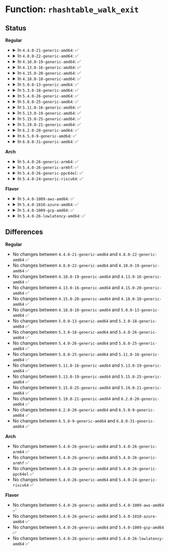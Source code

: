 # Function: <code>rhashtable_walk_exit</code>

## Status
<b>Regular</b>
<ul>
<li>
<details>
<summary>In <code>4.4.0-21-generic-amd64</code>: ✅</summary>

```c
void rhashtable_walk_exit(struct rhashtable_iter * iter)
```

```json
{
  "name": "rhashtable_walk_exit",
  "collision_type": "Unique Global",
  "inline_type": "No",
  "funcs": [
    {
      "addr": 18446744071583039360,
      "name": "rhashtable_walk_exit",
      "external": true,
      "loc": "lib/rhashtable.c:537",
      "file": "lib/rhashtable.c",
      "inline": "seen, unknown",
      "caller_inline": [],
      "caller_func": [
        "net/netlink/af_netlink.c:netlink_seq_stop",
        "net/netlink/af_netlink.c:__netlink_seq_next"
      ]
    }
  ],
  "symbols": [
    {
      "addr": 18446744071583039360,
      "name": "rhashtable_walk_exit",
      "section": ".text",
      "bind": "STB_GLOBAL",
      "size": 104
    }
  ]
}
```
</details>
</li>
<li>
<details>
<summary>In <code>4.8.0-22-generic-amd64</code>: ✅</summary>

```c
void rhashtable_walk_exit(struct rhashtable_iter * iter)
```

```json
{
  "name": "rhashtable_walk_exit",
  "collision_type": "Unique Global",
  "inline_type": "No",
  "funcs": [
    {
      "addr": 18446744071583332016,
      "name": "rhashtable_walk_exit",
      "external": true,
      "loc": "lib/rhashtable.c:542",
      "file": "lib/rhashtable.c",
      "inline": "seen, unknown",
      "caller_inline": [],
      "caller_func": [
        "net/netlink/af_netlink.c:netlink_seq_stop",
        "net/netlink/af_netlink.c:__netlink_seq_next"
      ]
    }
  ],
  "symbols": [
    {
      "addr": 18446744071583332016,
      "name": "rhashtable_walk_exit",
      "section": ".text",
      "bind": "STB_GLOBAL",
      "size": 104
    }
  ]
}
```
</details>
</li>
<li>
<details>
<summary>In <code>4.10.0-19-generic-amd64</code>: ✅</summary>

```c
void rhashtable_walk_exit(struct rhashtable_iter * iter)
```

```json
{
  "name": "rhashtable_walk_exit",
  "collision_type": "Unique Global",
  "inline_type": "No",
  "funcs": [
    {
      "addr": 18446744071583456400,
      "name": "rhashtable_walk_exit",
      "external": true,
      "loc": "lib/rhashtable.c:631",
      "file": "lib/rhashtable.c",
      "inline": "seen, unknown",
      "caller_inline": [],
      "caller_func": [
        "net/netlink/af_netlink.c:netlink_seq_stop",
        "net/netlink/af_netlink.c:__netlink_seq_next",
        "net/ipv6/seg6.c:seg6_genl_dumphmac_done"
      ]
    }
  ],
  "symbols": [
    {
      "addr": 18446744071583456400,
      "name": "rhashtable_walk_exit",
      "section": ".text",
      "bind": "STB_GLOBAL",
      "size": 93
    }
  ]
}
```
</details>
</li>
<li>
<details>
<summary>In <code>4.13.0-16-generic-amd64</code>: ✅</summary>

```c
void rhashtable_walk_exit(struct rhashtable_iter * iter)
```

```json
{
  "name": "rhashtable_walk_exit",
  "collision_type": "Unique Global",
  "inline_type": "No",
  "funcs": [
    {
      "addr": 18446744071583477120,
      "name": "rhashtable_walk_exit",
      "external": true,
      "loc": "lib/rhashtable.c:725",
      "file": "lib/rhashtable.c",
      "inline": "seen, unknown",
      "caller_inline": [],
      "caller_func": [
        "net/netlink/af_netlink.c:netlink_seq_stop",
        "net/netlink/af_netlink.c:__netlink_seq_next",
        "net/ipv6/seg6.c:seg6_genl_dumphmac_done"
      ]
    }
  ],
  "symbols": [
    {
      "addr": 18446744071583477120,
      "name": "rhashtable_walk_exit",
      "section": ".text",
      "bind": "STB_GLOBAL",
      "size": 89
    }
  ]
}
```
</details>
</li>
<li>
<details>
<summary>In <code>4.15.0-20-generic-amd64</code>: ✅</summary>

```c
void rhashtable_walk_exit(struct rhashtable_iter * iter)
```

```json
{
  "name": "rhashtable_walk_exit",
  "collision_type": "Unique Global",
  "inline_type": "No",
  "funcs": [
    {
      "addr": 18446744071583658080,
      "name": "rhashtable_walk_exit",
      "external": true,
      "loc": "lib/rhashtable.c:727",
      "file": "lib/rhashtable.c",
      "inline": "seen, unknown",
      "caller_inline": [],
      "caller_func": [
        "net/netlink/af_netlink.c:netlink_seq_stop",
        "net/netlink/af_netlink.c:__netlink_seq_next",
        "net/ipv6/seg6.c:seg6_genl_dumphmac_done"
      ]
    }
  ],
  "symbols": [
    {
      "addr": 18446744071583658080,
      "name": "rhashtable_walk_exit",
      "section": ".text",
      "bind": "STB_GLOBAL",
      "size": 89
    }
  ]
}
```
</details>
</li>
<li>
<details>
<summary>In <code>4.18.0-10-generic-amd64</code>: ✅</summary>

```c
void rhashtable_walk_exit(struct rhashtable_iter * iter)
```

```json
{
  "name": "rhashtable_walk_exit",
  "collision_type": "Unique Global",
  "inline_type": "No",
  "funcs": [
    {
      "addr": 18446744071583878832,
      "name": "rhashtable_walk_exit",
      "external": true,
      "loc": "lib/rhashtable.c:699",
      "file": "lib/rhashtable.c",
      "inline": "seen, unknown",
      "caller_inline": [],
      "caller_func": [
        "net/netlink/af_netlink.c:netlink_seq_stop",
        "net/netlink/af_netlink.c:__netlink_seq_next",
        "net/ipv6/seg6.c:seg6_genl_dumphmac_done"
      ]
    }
  ],
  "symbols": [
    {
      "addr": 18446744071583878832,
      "name": "rhashtable_walk_exit",
      "section": ".text",
      "bind": "STB_GLOBAL",
      "size": 89
    }
  ]
}
```
</details>
</li>
<li>
<details>
<summary>In <code>5.0.0-13-generic-amd64</code>: ✅</summary>

```c
void rhashtable_walk_exit(struct rhashtable_iter * iter)
```

```json
{
  "name": "rhashtable_walk_exit",
  "collision_type": "Unique Global",
  "inline_type": "No",
  "funcs": [
    {
      "addr": 18446744071583962096,
      "name": "rhashtable_walk_exit",
      "external": true,
      "loc": "lib/rhashtable.c:691",
      "file": "lib/rhashtable.c",
      "inline": "seen, unknown",
      "caller_inline": [],
      "caller_func": [
        "net/netlink/af_netlink.c:netlink_seq_stop",
        "net/netlink/af_netlink.c:__netlink_seq_next",
        "net/ipv6/seg6.c:seg6_genl_dumphmac_done"
      ]
    }
  ],
  "symbols": [
    {
      "addr": 18446744071583962096,
      "name": "rhashtable_walk_exit",
      "section": ".text",
      "bind": "STB_GLOBAL",
      "size": 86
    }
  ]
}
```
</details>
</li>
<li>
<details>
<summary>In <code>5.3.0-18-generic-amd64</code>: ✅</summary>

```c
void rhashtable_walk_exit(struct rhashtable_iter * iter)
```

```json
{
  "name": "rhashtable_walk_exit",
  "collision_type": "Unique Global",
  "inline_type": "No",
  "funcs": [
    {
      "addr": 18446744071584141744,
      "name": "rhashtable_walk_exit",
      "external": true,
      "loc": "lib/rhashtable.c:680",
      "file": "lib/rhashtable.c",
      "inline": "seen, unknown",
      "caller_inline": [],
      "caller_func": [
        "net/netlink/af_netlink.c:netlink_seq_stop",
        "net/netlink/af_netlink.c:__netlink_seq_next",
        "net/ipv6/seg6.c:seg6_genl_dumphmac_done"
      ]
    }
  ],
  "symbols": [
    {
      "addr": 18446744071584141744,
      "name": "rhashtable_walk_exit",
      "section": ".text",
      "bind": "STB_GLOBAL",
      "size": 84
    }
  ]
}
```
</details>
</li>
<li>
<details>
<summary>In <code>5.4.0-26-generic-amd64</code>: ✅</summary>

```c
void rhashtable_walk_exit(struct rhashtable_iter * iter)
```

```json
{
  "name": "rhashtable_walk_exit",
  "collision_type": "Unique Global",
  "inline_type": "No",
  "funcs": [
    {
      "addr": 18446744071584264192,
      "name": "rhashtable_walk_exit",
      "external": true,
      "loc": "lib/rhashtable.c:680",
      "file": "lib/rhashtable.c",
      "inline": "seen, unknown",
      "caller_inline": [],
      "caller_func": [
        "net/core/xdp.c:mem_allocator_disconnect",
        "net/netlink/af_netlink.c:netlink_seq_stop",
        "net/netlink/af_netlink.c:__netlink_seq_next",
        "net/ipv6/seg6.c:seg6_genl_dumphmac_done"
      ]
    }
  ],
  "symbols": [
    {
      "addr": 18446744071584264192,
      "name": "rhashtable_walk_exit",
      "section": ".text",
      "bind": "STB_GLOBAL",
      "size": 84
    }
  ]
}
```
</details>
</li>
<li>
<details>
<summary>In <code>5.8.0-25-generic-amd64</code>: ✅</summary>

```c
void rhashtable_walk_exit(struct rhashtable_iter * iter)
```

```json
{
  "name": "rhashtable_walk_exit",
  "collision_type": "Unique Global",
  "inline_type": "No",
  "funcs": [
    {
      "addr": 18446744071584673168,
      "name": "rhashtable_walk_exit",
      "external": true,
      "loc": "lib/rhashtable.c:687",
      "file": "lib/rhashtable.c",
      "inline": "seen, unknown",
      "caller_inline": [],
      "caller_func": [
        "net/core/xdp.c:mem_allocator_disconnect",
        "net/netlink/af_netlink.c:netlink_seq_stop",
        "net/netlink/af_netlink.c:__netlink_seq_next",
        "net/ipv6/seg6.c:seg6_genl_dumphmac_done"
      ]
    }
  ],
  "symbols": [
    {
      "addr": 18446744071584673168,
      "name": "rhashtable_walk_exit",
      "section": ".text",
      "bind": "STB_GLOBAL",
      "size": 87
    }
  ]
}
```
</details>
</li>
<li>
<details>
<summary>In <code>5.11.0-16-generic-amd64</code>: ✅</summary>

```c
void rhashtable_walk_exit(struct rhashtable_iter * iter)
```

```json
{
  "name": "rhashtable_walk_exit",
  "collision_type": "Unique Global",
  "inline_type": "No",
  "funcs": [
    {
      "addr": 18446744071584790784,
      "name": "rhashtable_walk_exit",
      "external": true,
      "loc": "lib/rhashtable.c:687",
      "file": "lib/rhashtable.c",
      "inline": "seen, unknown",
      "caller_inline": [],
      "caller_func": [
        "net/core/xdp.c:mem_allocator_disconnect",
        "net/netlink/af_netlink.c:netlink_seq_stop",
        "net/netlink/af_netlink.c:__netlink_seq_next",
        "net/ipv6/seg6.c:seg6_genl_dumphmac_done"
      ]
    }
  ],
  "symbols": [
    {
      "addr": 18446744071584790784,
      "name": "rhashtable_walk_exit",
      "section": ".text",
      "bind": "STB_GLOBAL",
      "size": 87
    }
  ]
}
```
</details>
</li>
<li>
<details>
<summary>In <code>5.13.0-19-generic-amd64</code>: ✅</summary>

```c
void rhashtable_walk_exit(struct rhashtable_iter * iter)
```

```json
{
  "name": "rhashtable_walk_exit",
  "collision_type": "Unique Global",
  "inline_type": "No",
  "funcs": [
    {
      "addr": 18446744071584836432,
      "name": "rhashtable_walk_exit",
      "external": true,
      "loc": "lib/rhashtable.c:687",
      "file": "lib/rhashtable.c",
      "inline": "seen, unknown",
      "caller_inline": [],
      "caller_func": [
        "net/core/xdp.c:mem_allocator_disconnect",
        "net/netlink/af_netlink.c:netlink_seq_stop",
        "net/netlink/af_netlink.c:__netlink_seq_next",
        "net/ipv6/seg6.c:seg6_genl_dumphmac_done"
      ]
    }
  ],
  "symbols": [
    {
      "addr": 18446744071584836432,
      "name": "rhashtable_walk_exit",
      "section": ".text",
      "bind": "STB_GLOBAL",
      "size": 87
    }
  ]
}
```
</details>
</li>
<li>
<details>
<summary>In <code>5.15.0-25-generic-amd64</code>: ✅</summary>

```c
void rhashtable_walk_exit(struct rhashtable_iter * iter)
```

```json
{
  "name": "rhashtable_walk_exit",
  "collision_type": "Unique Global",
  "inline_type": "No",
  "funcs": [
    {
      "addr": 18446744071585255632,
      "name": "rhashtable_walk_exit",
      "external": true,
      "loc": "lib/rhashtable.c:687",
      "file": "lib/rhashtable.c",
      "inline": "seen, unknown",
      "caller_inline": [],
      "caller_func": [
        "net/core/xdp.c:mem_allocator_disconnect",
        "net/netlink/af_netlink.c:netlink_seq_stop",
        "net/netlink/af_netlink.c:__netlink_seq_next",
        "net/ipv6/seg6.c:seg6_genl_dumphmac_done"
      ]
    }
  ],
  "symbols": [
    {
      "addr": 18446744071585255632,
      "name": "rhashtable_walk_exit",
      "section": ".text",
      "bind": "STB_GLOBAL",
      "size": 87
    }
  ]
}
```
</details>
</li>
<li>
<details>
<summary>In <code>5.19.0-21-generic-amd64</code>: ✅</summary>

```c
void rhashtable_walk_exit(struct rhashtable_iter * iter)
```

```json
{
  "name": "rhashtable_walk_exit",
  "collision_type": "Unique Global",
  "inline_type": "No",
  "funcs": [
    {
      "addr": 18446744071586091984,
      "name": "rhashtable_walk_exit",
      "external": true,
      "loc": "lib/rhashtable.c:687",
      "file": "lib/rhashtable.c",
      "inline": "seen, unknown",
      "caller_inline": [],
      "caller_func": [
        "net/core/xdp.c:mem_allocator_disconnect",
        "net/netlink/af_netlink.c:netlink_seq_stop",
        "net/netlink/af_netlink.c:__netlink_seq_next",
        "net/ipv6/seg6.c:seg6_genl_dumphmac_done"
      ]
    }
  ],
  "symbols": [
    {
      "addr": 18446744071586091984,
      "name": "rhashtable_walk_exit",
      "section": ".text",
      "bind": "STB_GLOBAL",
      "size": 95
    }
  ]
}
```
</details>
</li>
<li>
<details>
<summary>In <code>6.2.0-20-generic-amd64</code>: ✅</summary>

```c
void rhashtable_walk_exit(struct rhashtable_iter * iter)
```

```json
{
  "name": "rhashtable_walk_exit",
  "collision_type": "Unique Global",
  "inline_type": "No",
  "funcs": [
    {
      "addr": 18446744071587075328,
      "name": "rhashtable_walk_exit",
      "external": true,
      "loc": "lib/rhashtable.c:691",
      "file": "lib/rhashtable.c",
      "inline": "seen, unknown",
      "caller_inline": [],
      "caller_func": [
        "net/core/xdp.c:mem_allocator_disconnect",
        "net/netlink/af_netlink.c:netlink_seq_stop",
        "net/netlink/af_netlink.c:__netlink_seq_next",
        "net/ipv6/seg6.c:seg6_genl_dumphmac_done"
      ]
    }
  ],
  "symbols": [
    {
      "addr": 18446744071587075328,
      "name": "rhashtable_walk_exit",
      "section": ".text",
      "bind": "STB_GLOBAL",
      "size": 95
    }
  ]
}
```
</details>
</li>
<li>
<details>
<summary>In <code>6.5.0-9-generic-amd64</code>: ✅</summary>

```c
void rhashtable_walk_exit(struct rhashtable_iter * iter)
```

```json
{
  "name": "rhashtable_walk_exit",
  "collision_type": "Unique Global",
  "inline_type": "No",
  "funcs": [
    {
      "addr": 18446744071587333904,
      "name": "rhashtable_walk_exit",
      "external": true,
      "loc": "lib/rhashtable.c:691",
      "file": "lib/rhashtable.c",
      "inline": "seen, unknown",
      "caller_inline": [],
      "caller_func": [
        "net/core/xdp.c:mem_allocator_disconnect",
        "net/netlink/af_netlink.c:netlink_seq_stop",
        "net/netlink/af_netlink.c:__netlink_seq_next",
        "net/ipv6/seg6.c:seg6_genl_dumphmac_done"
      ]
    }
  ],
  "symbols": [
    {
      "addr": 18446744071587333904,
      "name": "rhashtable_walk_exit",
      "section": ".text",
      "bind": "STB_GLOBAL",
      "size": 95
    }
  ]
}
```
</details>
</li>
<li>
<details>
<summary>In <code>6.8.0-31-generic-amd64</code>: ✅</summary>

```c
void rhashtable_walk_exit(struct rhashtable_iter * iter)
```

```json
{
  "name": "rhashtable_walk_exit",
  "collision_type": "Unique Global",
  "inline_type": "No",
  "funcs": [
    {
      "addr": 18446744071587617296,
      "name": "rhashtable_walk_exit",
      "external": true,
      "loc": "lib/rhashtable.c:691",
      "file": "lib/rhashtable.c",
      "inline": "seen, unknown",
      "caller_inline": [],
      "caller_func": [
        "net/core/xdp.c:mem_allocator_disconnect",
        "net/netlink/af_netlink.c:netlink_seq_stop",
        "net/netlink/af_netlink.c:__netlink_seq_next",
        "net/ipv6/seg6.c:seg6_genl_dumphmac_done"
      ]
    }
  ],
  "symbols": [
    {
      "addr": 18446744071587617296,
      "name": "rhashtable_walk_exit",
      "section": ".text",
      "bind": "STB_GLOBAL",
      "size": 95
    }
  ]
}
```
</details>
</li>
</ul>
<b>Arch</b>
<ul>
<li>
<details>
<summary>In <code>5.4.0-26-generic-arm64</code>: ✅</summary>

```c
void rhashtable_walk_exit(struct rhashtable_iter * iter)
```

```json
{
  "name": "rhashtable_walk_exit",
  "collision_type": "Unique Global",
  "inline_type": "No",
  "funcs": [
    {
      "addr": 18446603336496145736,
      "name": "rhashtable_walk_exit",
      "external": true,
      "loc": "lib/rhashtable.c:680",
      "file": "lib/rhashtable.c",
      "inline": "seen, unknown",
      "caller_inline": [],
      "caller_func": [
        "net/core/xdp.c:mem_allocator_disconnect",
        "net/netlink/af_netlink.c:netlink_seq_stop",
        "net/netlink/af_netlink.c:__netlink_seq_next",
        "net/ipv6/seg6.c:seg6_genl_dumphmac_done"
      ]
    }
  ],
  "symbols": [
    {
      "addr": 18446603336496145736,
      "name": "rhashtable_walk_exit",
      "section": ".text",
      "bind": "STB_GLOBAL",
      "size": 164
    }
  ]
}
```
</details>
</li>
<li>
<details>
<summary>In <code>5.4.0-26-generic-armhf</code>: ✅</summary>

```c
void rhashtable_walk_exit(struct rhashtable_iter * iter)
```

```json
{
  "name": "rhashtable_walk_exit",
  "collision_type": "Unique Global",
  "inline_type": "No",
  "funcs": [
    {
      "addr": 3229464776,
      "name": "rhashtable_walk_exit",
      "external": true,
      "loc": "lib/rhashtable.c:680",
      "file": "lib/rhashtable.c",
      "inline": "seen, unknown",
      "caller_inline": [],
      "caller_func": [
        "net/core/xdp.c:mem_allocator_disconnect",
        "net/netlink/af_netlink.c:netlink_seq_stop",
        "net/netlink/af_netlink.c:__netlink_seq_next",
        "net/ipv6/seg6.c:seg6_genl_dumphmac_done"
      ]
    }
  ],
  "symbols": [
    {
      "addr": 3229464776,
      "name": "rhashtable_walk_exit",
      "section": ".text",
      "bind": "STB_GLOBAL",
      "size": 100
    }
  ]
}
```
</details>
</li>
<li>
<details>
<summary>In <code>5.4.0-26-generic-ppc64el</code>: ✅</summary>

```c
void rhashtable_walk_exit(struct rhashtable_iter * iter)
```

```json
{
  "name": "rhashtable_walk_exit",
  "collision_type": "Unique Global",
  "inline_type": "No",
  "funcs": [
    {
      "addr": 13835058055290404608,
      "name": "rhashtable_walk_exit",
      "external": true,
      "loc": "lib/rhashtable.c:680",
      "file": "lib/rhashtable.c",
      "inline": "seen, unknown",
      "caller_inline": [],
      "caller_func": [
        "net/core/xdp.c:mem_allocator_disconnect",
        "net/netlink/af_netlink.c:netlink_seq_stop",
        "net/netlink/af_netlink.c:__netlink_seq_next",
        "net/ipv6/seg6.c:seg6_genl_dumphmac_done"
      ]
    }
  ],
  "symbols": [
    {
      "addr": 13835058055290404608,
      "name": "rhashtable_walk_exit",
      "section": ".text",
      "bind": "STB_GLOBAL",
      "size": 248
    }
  ]
}
```
</details>
</li>
<li>
<details>
<summary>In <code>5.4.0-24-generic-riscv64</code>: ✅</summary>

```c
void rhashtable_walk_exit(struct rhashtable_iter * iter)
```

```json
{
  "name": "rhashtable_walk_exit",
  "collision_type": "Unique Global",
  "inline_type": "No",
  "funcs": [
    {
      "addr": 18446743936275199826,
      "name": "rhashtable_walk_exit",
      "external": true,
      "loc": "lib/rhashtable.c:680",
      "file": "lib/rhashtable.c",
      "inline": "seen, unknown",
      "caller_inline": [],
      "caller_func": [
        "net/core/xdp.c:mem_allocator_disconnect",
        "net/netlink/af_netlink.c:netlink_seq_stop",
        "net/netlink/af_netlink.c:__netlink_seq_next",
        "net/ipv6/seg6.c:seg6_genl_dumphmac_done"
      ]
    }
  ],
  "symbols": [
    {
      "addr": 18446743936275199826,
      "name": "rhashtable_walk_exit",
      "section": ".text",
      "bind": "STB_GLOBAL",
      "size": 126
    }
  ]
}
```
</details>
</li>
</ul>
<b>Flavor</b>
<ul>
<li>
<details>
<summary>In <code>5.4.0-1009-aws-amd64</code>: ✅</summary>

```c
void rhashtable_walk_exit(struct rhashtable_iter * iter)
```

```json
{
  "name": "rhashtable_walk_exit",
  "collision_type": "Unique Global",
  "inline_type": "No",
  "funcs": [
    {
      "addr": 18446744071584232928,
      "name": "rhashtable_walk_exit",
      "external": true,
      "loc": "lib/rhashtable.c:680",
      "file": "lib/rhashtable.c",
      "inline": "seen, unknown",
      "caller_inline": [],
      "caller_func": [
        "net/core/xdp.c:mem_allocator_disconnect",
        "net/netlink/af_netlink.c:netlink_seq_stop",
        "net/netlink/af_netlink.c:__netlink_seq_next",
        "net/ipv6/seg6.c:seg6_genl_dumphmac_done"
      ]
    }
  ],
  "symbols": [
    {
      "addr": 18446744071584232928,
      "name": "rhashtable_walk_exit",
      "section": ".text",
      "bind": "STB_GLOBAL",
      "size": 84
    }
  ]
}
```
</details>
</li>
<li>
<details>
<summary>In <code>5.4.0-1010-azure-amd64</code>: ✅</summary>

```c
void rhashtable_walk_exit(struct rhashtable_iter * iter)
```

```json
{
  "name": "rhashtable_walk_exit",
  "collision_type": "Unique Global",
  "inline_type": "No",
  "funcs": [
    {
      "addr": 18446744071584168128,
      "name": "rhashtable_walk_exit",
      "external": true,
      "loc": "lib/rhashtable.c:680",
      "file": "lib/rhashtable.c",
      "inline": "seen, unknown",
      "caller_inline": [],
      "caller_func": [
        "net/core/xdp.c:mem_allocator_disconnect",
        "net/netlink/af_netlink.c:netlink_seq_stop",
        "net/netlink/af_netlink.c:__netlink_seq_next",
        "net/ipv6/seg6.c:seg6_genl_dumphmac_done"
      ]
    }
  ],
  "symbols": [
    {
      "addr": 18446744071584168128,
      "name": "rhashtable_walk_exit",
      "section": ".text",
      "bind": "STB_GLOBAL",
      "size": 84
    }
  ]
}
```
</details>
</li>
<li>
<details>
<summary>In <code>5.4.0-1009-gcp-amd64</code>: ✅</summary>

```c
void rhashtable_walk_exit(struct rhashtable_iter * iter)
```

```json
{
  "name": "rhashtable_walk_exit",
  "collision_type": "Unique Global",
  "inline_type": "No",
  "funcs": [
    {
      "addr": 18446744071584216688,
      "name": "rhashtable_walk_exit",
      "external": true,
      "loc": "lib/rhashtable.c:680",
      "file": "lib/rhashtable.c",
      "inline": "seen, unknown",
      "caller_inline": [],
      "caller_func": [
        "net/core/xdp.c:mem_allocator_disconnect",
        "net/netlink/af_netlink.c:netlink_seq_stop",
        "net/netlink/af_netlink.c:__netlink_seq_next",
        "net/ipv6/seg6.c:seg6_genl_dumphmac_done"
      ]
    }
  ],
  "symbols": [
    {
      "addr": 18446744071584216688,
      "name": "rhashtable_walk_exit",
      "section": ".text",
      "bind": "STB_GLOBAL",
      "size": 84
    }
  ]
}
```
</details>
</li>
<li>
<details>
<summary>In <code>5.4.0-26-lowlatency-amd64</code>: ✅</summary>

```c
void rhashtable_walk_exit(struct rhashtable_iter * iter)
```

```json
{
  "name": "rhashtable_walk_exit",
  "collision_type": "Unique Global",
  "inline_type": "No",
  "funcs": [
    {
      "addr": 18446744071584318784,
      "name": "rhashtable_walk_exit",
      "external": true,
      "loc": "lib/rhashtable.c:680",
      "file": "lib/rhashtable.c",
      "inline": "seen, unknown",
      "caller_inline": [],
      "caller_func": [
        "net/core/xdp.c:mem_allocator_disconnect",
        "net/netlink/af_netlink.c:netlink_seq_stop",
        "net/netlink/af_netlink.c:__netlink_seq_next",
        "net/ipv6/seg6.c:seg6_genl_dumphmac_done"
      ]
    }
  ],
  "symbols": [
    {
      "addr": 18446744071584318784,
      "name": "rhashtable_walk_exit",
      "section": ".text",
      "bind": "STB_GLOBAL",
      "size": 82
    }
  ]
}
```
</details>
</li>
</ul>

## Differences
<b>Regular</b>
<ul>
<li>
No changes between <code>4.4.0-21-generic-amd64</code> and <code>4.8.0-22-generic-amd64</code> ✅
</li>
<li>
No changes between <code>4.8.0-22-generic-amd64</code> and <code>4.10.0-19-generic-amd64</code> ✅
</li>
<li>
No changes between <code>4.10.0-19-generic-amd64</code> and <code>4.13.0-16-generic-amd64</code> ✅
</li>
<li>
No changes between <code>4.13.0-16-generic-amd64</code> and <code>4.15.0-20-generic-amd64</code> ✅
</li>
<li>
No changes between <code>4.15.0-20-generic-amd64</code> and <code>4.18.0-10-generic-amd64</code> ✅
</li>
<li>
No changes between <code>4.18.0-10-generic-amd64</code> and <code>5.0.0-13-generic-amd64</code> ✅
</li>
<li>
No changes between <code>5.0.0-13-generic-amd64</code> and <code>5.3.0-18-generic-amd64</code> ✅
</li>
<li>
No changes between <code>5.3.0-18-generic-amd64</code> and <code>5.4.0-26-generic-amd64</code> ✅
</li>
<li>
No changes between <code>5.4.0-26-generic-amd64</code> and <code>5.8.0-25-generic-amd64</code> ✅
</li>
<li>
No changes between <code>5.8.0-25-generic-amd64</code> and <code>5.11.0-16-generic-amd64</code> ✅
</li>
<li>
No changes between <code>5.11.0-16-generic-amd64</code> and <code>5.13.0-19-generic-amd64</code> ✅
</li>
<li>
No changes between <code>5.13.0-19-generic-amd64</code> and <code>5.15.0-25-generic-amd64</code> ✅
</li>
<li>
No changes between <code>5.15.0-25-generic-amd64</code> and <code>5.19.0-21-generic-amd64</code> ✅
</li>
<li>
No changes between <code>5.19.0-21-generic-amd64</code> and <code>6.2.0-20-generic-amd64</code> ✅
</li>
<li>
No changes between <code>6.2.0-20-generic-amd64</code> and <code>6.5.0-9-generic-amd64</code> ✅
</li>
<li>
No changes between <code>6.5.0-9-generic-amd64</code> and <code>6.8.0-31-generic-amd64</code> ✅
</li>
</ul>
<b>Arch</b>
<ul>
<li>
No changes between <code>5.4.0-26-generic-amd64</code> and <code>5.4.0-26-generic-arm64</code> ✅
</li>
<li>
No changes between <code>5.4.0-26-generic-amd64</code> and <code>5.4.0-26-generic-armhf</code> ✅
</li>
<li>
No changes between <code>5.4.0-26-generic-amd64</code> and <code>5.4.0-26-generic-ppc64el</code> ✅
</li>
<li>
No changes between <code>5.4.0-26-generic-amd64</code> and <code>5.4.0-24-generic-riscv64</code> ✅
</li>
</ul>
<b>Flavor</b>
<ul>
<li>
No changes between <code>5.4.0-26-generic-amd64</code> and <code>5.4.0-1009-aws-amd64</code> ✅
</li>
<li>
No changes between <code>5.4.0-26-generic-amd64</code> and <code>5.4.0-1010-azure-amd64</code> ✅
</li>
<li>
No changes between <code>5.4.0-26-generic-amd64</code> and <code>5.4.0-1009-gcp-amd64</code> ✅
</li>
<li>
No changes between <code>5.4.0-26-generic-amd64</code> and <code>5.4.0-26-lowlatency-amd64</code> ✅
</li>
</ul>
